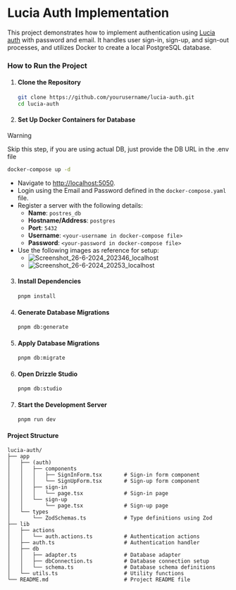 # Lucia Auth Implementation

This project demonstrates how to implement authentication using [Lucia auth](https://lucia-auth.com) with password and email. It handles user sign-in, sign-up, and sign-out processes, and utilizes Docker to create a local PostgreSQL database.

### How to Run the Project
1. #### Clone the Repository
    ```sh
    git clone https://github.com/yourusername/lucia-auth.git
    cd lucia-auth
    ```

2. #### Set Up Docker Containers for Database
> [!WARNING]
> Skip this step, if you are using actual DB, just provide the DB URL in the .env file

```sh
docker-compose up -d
```
- Navigate to [http://localhost:5050](http://localhost:5050).
- Login using the Email and Password defined in the `docker-compose.yaml` file.
- Register a server with the following details:
    - **Name**: `postres_db`
    - **Hostname/Address**: `postgres`
    - **Port**: `5432`
    - **Username**: `<your-username in docker-compose file>`
    - **Password**: `<your-password in docker-compose file>`
- Use the following images as reference for setup:
    - ![Screenshot_26-6-2024_202346_localhost](https://github.com/othman2408/lucia-auth/assets/49313147/036ffc6e-715d-45eb-8fae-be10ca977e2d) 
    - ![Screenshot_26-6-2024_20253_localhost](https://github.com/othman2408/lucia-auth/assets/49313147/d8759035-eb80-458d-ae16-6b8d303132ac)

3. #### Install Dependencies
    ```sh
    pnpm install
    ```

4. #### Generate Database Migrations
    ```sh
    pnpm db:generate
    ```

5. #### Apply Database Migrations
    ```sh
    pnpm db:migrate
    ```

6. #### Open Drizzle Studio
    ```sh
    pnpm db:studio
    ```

7. #### Start the Development Server
    ```sh
    pnpm run dev
    ```

#### Project Structure
```
lucia-auth/
├── app
│   ├── (auth)
│   │   ├── components
│   │   │   ├── SignInForm.tsx       # Sign-in form component
│   │   │   └── SignUpForm.tsx       # Sign-up form component
│   │   ├── sign-in
│   │   │   └── page.tsx             # Sign-in page
│   │   └── sign-up
│   │       └── page.tsx             # Sign-up page
│   └── types
│       └── ZodSchemas.ts            # Type definitions using Zod
├── lib
│   ├── actions
│   │   └── auth.actions.ts          # Authentication actions
│   ├── auth.ts                      # Authentication handler
│   ├── db
│   │   ├── adapter.ts               # Database adapter
│   │   ├── dbConnection.ts          # Database connection setup
│   │   └── schema.ts                # Database schema definitions
│   └── utils.ts                     # Utility functions
└── README.md                        # Project README file
```
